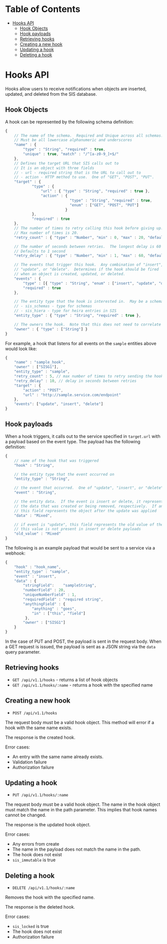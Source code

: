 Table of Contents
=================

- [Hooks API](#hooks-api)
    - [Hook Objects](#hook-objects)
    - [Hook payloads](#hook-payloads)
    - [Retrieving hooks](#retrieving-hooks)
    - [Creating a new hook](#creating-a-new-hook)
    - [Updating a hook](#updating-a-hook)
    - [Deleting a hook](#deleting-a-hook)


# Hooks API

Hooks allow users to receive notifications when objects are inserted, updated, and deleted from the SIS database.

## Hook Objects

A hook can be represented by the following schema definition:

```javascript
{
    // The name of the schema.  Required and Unique across all schemas.
    // Must be all lowercase alphanumeric and underscores
    "name" : {
        "type" : "String", "required" : true,
        "unique" : true, "match" : "/^[a-z0-9_]+$/"
    },
    // Defines the target URL that SIS calls out to
    // It is an object with three fields
    // - url - required string that is the URL to call out to
    // - action - HTTP method to use.  One of "GET", "POST", "PUT".
    "target" : {
            "type" : {
                "url" : { "type" : "String", "required" : true },
                "action" : {
                             "type" : "String", "required" : true,
                             "enum" : ["GET", "POST", "PUT"]
                           }
            },
            "required" : true
    },
    // The number of times to retry calling this hook before giving up.  Defaults to 0.
    // Max number of times is 20.
    "retry_count" : { "type" : "Number", "min" : 0, "max" : 20, "default" : 0 },

    // The number of seconds between retries.  The longest delay is 60 seconds.
    // Defaults to 1 second
    "retry_delay" : { "type" : "Number", "min" : 1, "max" : 60, "default" : 1 },

    // The events that trigger this hook.  Any combination of "insert",
    // "update", or "delete".  Determines if the hook should be fired
    // when an object is created, updated, or deleted.
    "events" : {
        "type" : [{ "type" : "String", "enum" : ["insert", "update", "delete"] }],
        "required" : true
    },

    // The entity type that the hook is interested in.  May be a schema name or one of:
    // - sis_schemas - type for schemas
    // - sis_hiera - type for heira entries in SIS
    "entity_type" : { "type" : "String", "required" : true },

    // The owners the hook.  Note that this does not need to correlate with the entity type of the hook.
    "owner" : { "type" : ["String"] }
}
```

For example, a hook that listens for all events on the `sample` entities above would look like:

```javascript
{
    "name" : "sample_hook",
    "owner" : ["SISG1"],
    "entity_type" : "sample",
    "retry_count" : 5, // max number of times to retry sending the hook
    "retry_delay" : 10, // delay in seconds between retries
    "target" : {
        "action" : "POST",
        "url" : "http://sample.service.com/endpoint"
    },
    "events": ["update", "insert", "delete"]
}
```

## Hook payloads

When a hook triggers, it calls out to the service specified in `target.url` with a payload based on the event type.  The payload has the following definition:

```javascript
{
    // name of the hook that was triggered
    "hook" : "String",

    // the entity type that the event occurred on
    "entity_type" : "String",

    // the event that occurred.  One of "update", "insert", or "delete"
    "event" : "String",

    // the entity data.  If the event is insert or delete, it represents
    // the data that was created or being removed, respectively.  If an update,
    // this field represents the object after the update was applied
    "data" : "Mixed",

    // if event is "update", this field represents the old value of the entity
    // this value is not present in insert or delete payloads
    "old_value" : "Mixed"
}
```

The following is an example payload that would be sent to a service via a webhook:

```javascript
{
    "hook" : "hook_name",
    "entity_type" : "sample",
    "event" : "insert",
    "data" : {
        "stringField":    "sampleString",
        "numberField" : 20,
        "uniqueNumberField" : 1,
        "requiredField" : "required string",
        "anythingField" : {
            "anything" : "goes",
            "in" : ["this", "field"]
         },
        "owner" : ["SISG1"]
    }
}
```

In the case of PUT and POST, the payload is sent in the request body.  When a GET request is issued, the payload is sent as a JSON string via the `data` query parameter.

## Retrieving hooks

* `GET /api/v1.1/hooks` - returns a list of hook objects
* `GET /api/v1.1/hooks/:name` - returns a hook with the specified name

## Creating a new hook

* `POST /api/v1.1/hooks`

The request body must be a valid hook object.  This method will error if a hook with the same name exists.

The response is the created hook.

Error cases:

* An entry with the same name already exists.
* Validation failure
* Authorization failure

## Updating a hook

* `PUT /api/v1.1/hooks/:name`

The request body must be a valid hook object.  The name in the hook object must match the name in the path parameter.  This implies that hook names cannot be changed.

The response is the updated hook object.

Error cases:

* Any errors from create
* The name in the payload does not match the name in the path.
* The hook does not exist
* `sis_immutable` is true

## Deleting a hook

* `DELETE /api/v1.1/hooks/:name`

Removes the hook with the specified name.

The response is the deleted hook.

Error cases:

* `sis_locked` is true
* The hook does not exist
* Authorization failure
